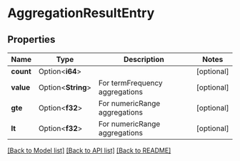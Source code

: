 # AggregationResultEntry

## Properties

Name | Type | Description | Notes
------------ | ------------- | ------------- | -------------
**count** | Option<**i64**> |  | [optional]
**value** | Option<**String**> | For termFrequency aggregations | [optional]
**gte** | Option<**f32**> | For numericRange aggregations | [optional]
**lt** | Option<**f32**> | For numericRange aggregations | [optional]

[[Back to Model list]](../README.md#documentation-for-models) [[Back to API list]](../README.md#documentation-for-api-endpoints) [[Back to README]](../README.md)


